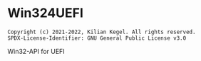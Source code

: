 # Win324UEFI

	Copyright (c) 2021-2022, Kilian Kegel. All rights reserved.
	SPDX-License-Identifier: GNU General Public License v3.0

Win32-API for UEFI
